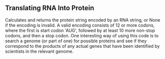 ## Translating RNA Into Protein

Calculates and returns the protein string encoded by an RNA string, or None if the encoding is invalid. 
A valid encoding consists of 12 or more codons, where the first is start codon 'AUG', followed by at least 
10 more non-stop codons, and then a stop codon. One interesting way of using this code is to search a genome 
(or part of one) for possible proteins and see if they correspond to the products of any actual genes that 
have been identified by scientists in the relevant genome.
